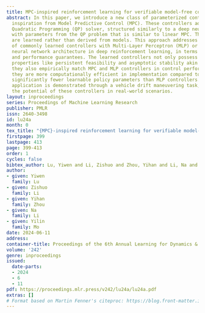 ```yaml
---
title: MPC-inspired reinforcement learning for verifiable model-free control
abstract: In this paper, we introduce a new class of parameterized controllers, drawing
  inspiration from Model Predictive Control (MPC). These controllers adopt an unrolled
  Quadratic Programming (QP) solver, structured similarly to a deep neural network,
  with parameters from the QP problem that is similar to linear MPC. The parameters
  are learned rather than derived from models. This approach addresses the limitations
  of commonly learned controllers with Multi-Layer Perceptron (MLP) or other general
  neural network architecture in deep reinforcement learning, in terms of explainability
  and performance guarantees. The learned controllers not only possess verifiable
  properties like persistent feasibility and asymptotic stability akin to MPC, but
  they also empirically match MPC and MLP controllers in control performance. Moreover,
  they are more computationally efficient in implementation compared to MPC and require
  significantly fewer learnable policy parameters than MLP controllers. Practical
  application is demonstrated through a vehicle drift maneuvering task, showcasing
  the potential of these controllers in real-world scenarios.
layout: inproceedings
series: Proceedings of Machine Learning Research
publisher: PMLR
issn: 2640-3498
id: lu24a
month: 0
tex_title: "{MPC}-inspired reinforcement learning for verifiable model-free control"
firstpage: 399
lastpage: 413
page: 399-413
order: 1
cycles: false
bibtex_author: Lu, Yiwen and Li, Zishuo and Zhou, Yihan and Li, Na and Mo, Yilin
author:
- given: Yiwen
  family: Lu
- given: Zishuo
  family: Li
- given: Yihan
  family: Zhou
- given: Na
  family: Li
- given: Yilin
  family: Mo
date: 2024-06-11
address:
container-title: Proceedings of the 6th Annual Learning for Dynamics & Control Conference
volume: '242'
genre: inproceedings
issued:
  date-parts:
  - 2024
  - 6
  - 11
pdf: https://proceedings.mlr.press/v242/lu24a/lu24a.pdf
extras: []
# Format based on Martin Fenner's citeproc: https://blog.front-matter.io/posts/citeproc-yaml-for-bibliographies/
---
```

